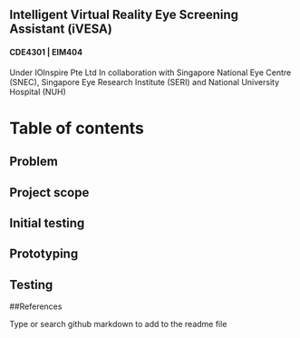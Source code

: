 ## Intelligent Virtual Reality Eye Screening Assistant (iVESA)
#### CDE4301 | EIM404
Under IOInspire Pte Ltd 
In collaboration with Singapore National Eye Centre (SNEC), Singapore Eye Research Institute (SERI) and National University Hospital (NUH)


# Table of contents

## Problem

## Project scope

## Initial testing

## Prototyping

## Testing

##References







Type or search github markdown to add to the readme file

